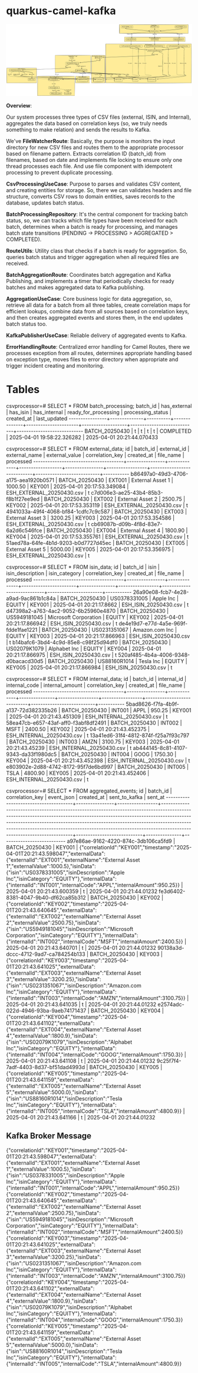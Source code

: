 # quarkus-camel-kafka

![img.png](img.png)

**Overview**:

Our system processes three types of CSV files (external, ISIN, and Internal), aggregates the data based on correlation keys (so, we truly needs something to make relation) and sends the results to Kafka.

We've **FileWatcherRoute**: Basically, the purpose is monitors the input directory for new CSV files and routes them to the appropriate processor based on filename pattern. Extracts correlation ID (batch_id) from filenames, based on date and implements file locking to ensure only one thread processes each file. And use file component with idempotent processing to prevent duplicate processing.

**CsvProcessingUseCase**: Purpose to parses and validates CSV content, and creating entities for storage. So, there we can validates headers and file structure, converts CSV rows to domain entities, saves records to the database, updates batch status.

**BatchProcessingRepository**: It's the central component for tracking batch status, so, we can tracks which file types have been received for each batch, determines when a batch is ready for processing, and manages batch state transitions (PENDING -> PROCESSING > AGGREGATED > COMPLETED).

**RouteUtils**: Utility class that checks if a batch is ready for aggregation. So, queries batch status and trigger aggregation when all required files are received.

**BatchAggregationRoute**: Coordinates batch aggregation and Kafka Publishing, and implements a timer that periodically checks for ready batches and makes aggregated data to Kafka publishing.

**AggregationUseCase**: Core business logic for data aggregation, so, retrieve all data for a batch from all three tables, create correlation maps for efficient lookups, combine data from all sources based on correlation keys, and then creates aggregated events and stores them, in the end updates batch status too.

**KafkaPublisherUseCase**: Reliable delivery of aggregated events to Kafka.

**ErrorHandlingRoute**: Centralized error handling for Camel Routes, there we processes exception from all routes, determines appropriate handling based on exception type, moves files to error directory when appropriate and trigger incident creating and monitoring.

# Tables

csvprocessor=# SELECT * FROM batch_processing;
batch_id    | has_external | has_isin | has_internal | ready_for_processing | processing_status |         created_at         |        last_updated
----------------+--------------+----------+--------------+----------------------+-------------------+----------------------------+----------------------------
BATCH_20250430 | t            | t        | t            | t                    | COMPLETED         | 2025-04-01 19:58:22.326282 | 2025-04-01 20:21:44.070433

csvprocessor=# SELECT * FROM external_data;
id                  |    batch_id    | external_id |  external_name   | external_value | correlation_key |         created_at         |         file_name         | processed
--------------------------------------+----------------+-------------+------------------+----------------+-----------------+----------------------------+---------------------------+-----------
b86497a0-49d3-4706-a175-aea1920b0571 | BATCH_20250430 | EXT001      | External Asset 1 |        1000.50 | KEY001          | 2025-04-01 20:17:53.349084 | ESH_EXTERNAL_20250430.csv | t
c7d006e3-ae25-43b4-85b3-f8b1f27ee9ed | BATCH_20250430 | EXT002      | External Asset 2 |        2500.75 | KEY002          | 2025-04-01 20:17:53.353119 | ESH_EXTERNAL_20250430.csv | t
4941033a-49f4-4068-bf84-1cdfc7c9c587 | BATCH_20250430 | EXT003      | External Asset 3 |        3200.25 | KEY003          | 2025-04-01 20:17:53.354586 | ESH_EXTERNAL_20250430.csv | t
cb69087b-d09b-4f8d-83e7-6a2d6c546fce | BATCH_20250430 | EXT004      | External Asset 4 |        1800.90 | KEY004          | 2025-04-01 20:17:53.355761 | ESH_EXTERNAL_20250430.csv | t
51aed78a-64fe-4b1d-9203-b0d7727d45ec | BATCH_20250430 | EXT005      | External Asset 5 |        5000.00 | KEY005          | 2025-04-01 20:17:53.356975 | ESH_EXTERNAL_20250430.csv | t

csvprocessor=# SELECT * FROM isin_data;
id                  |    batch_id    |     isin     |   isin_description    | isin_category | correlation_key |         created_at         |       file_name       | processed
--------------------------------------+----------------+--------------+-----------------------+---------------+-----------------+----------------------------+-----------------------+-----------
26a90e08-fcb7-4e28-a9ad-9ac861b1c84a | BATCH_20250430 | US0378331005 | Apple Inc             | EQUITY        | KEY001          | 2025-04-01 20:21:17.8662   | ESH_ISIN_20250430.csv | t
d47398a2-a763-4ac2-9052-6b25960e4870 | BATCH_20250430 | US5949181045 | Microsoft Corporation | EQUITY        | KEY002          | 2025-04-01 20:21:17.866942 | ESH_ISIN_20250430.csv | t
de4e19d7-e77d-4a5e-969f-fdde1fae1221 | BATCH_20250430 | US0231351067 | Amazon.com Inc        | EQUITY        | KEY003          | 2025-04-01 20:21:17.866963 | ESH_ISIN_20250430.csv | t
b14bafc6-3bd4-4c9d-85e8-c98f25d94df0 | BATCH_20250430 | US02079K1079 | Alphabet Inc          | EQUITY        | KEY004          | 2025-04-01 20:21:17.866975 | ESH_ISIN_20250430.csv | t
520af485-4b4a-4006-9348-d0bacacd30d5 | BATCH_20250430 | US88160R1014 | Tesla Inc             | EQUITY        | KEY005          | 2025-04-01 20:21:17.866984 | ESH_ISIN_20250430.csv | t

csvprocessor=# SELECT * FROM internal_data;
id                  |    batch_id    | internal_id | internal_code | internal_amount | correlation_key |         created_at         |         file_name         | processed
--------------------------------------+----------------+-------------+---------------+-----------------+-----------------+----------------------------+---------------------------+-----------
5bad8626-f7fa-4b9f-a137-72d382335b26 | BATCH_20250430 | INT001      | APPL          |          950.25 | KEY001          | 2025-04-01 20:21:43.451309 | ESH_INTERNAL_20250430.csv | t
58ea47cb-e657-43af-aff0-f3abf8df2491 | BATCH_20250430 | INT002      | MSFT          |         2400.50 | KEY002          | 2025-04-01 20:21:43.452375 | ESH_INTERNAL_20250430.csv | t
13a41ed6-31f4-4812-874f-f25a7f93c797 | BATCH_20250430 | INT003      | AMZN          |         3100.75 | KEY003          | 2025-04-01 20:21:43.45239  | ESH_INTERNAL_20250430.csv | t
ab444145-8c81-4107-9343-da33f1980dc5 | BATCH_20250430 | INT004      | GOOG          |         1750.30 | KEY004          | 2025-04-01 20:21:43.452398 | ESH_INTERNAL_20250430.csv | t
e803902e-2d88-4742-8172-95f7de6bd997 | BATCH_20250430 | INT005      | TSLA          |         4800.90 | KEY005          | 2025-04-01 20:21:43.452406 | ESH_INTERNAL_20250430.csv | t

csvprocessor=# SELECT * FROM aggregated_events;
id                  |    batch_id    | correlation_key |                                                                                                                                                                           event_json                                                                                                                                                                           |         created_at         | sent_to_kafka |          sent_at
--------------------------------------+----------------+-----------------+----------------------------------------------------------------------------------------------------------------------------------------------------------------------------------------------------------------------------------------------------------------------------------------------------------------------------------------------------------------+----------------------------+---------------+---------------------------
a97e86ae-9162-4220-874c-3db106ca5fd9 | BATCH_20250430 | KEY001          | {"correlationId":"KEY001","timestamp":"2025-04-01T20:21:43.598047","externalData":{"externalId":"EXT001","externalName":"External Asset 1","externalValue":1000.5},"isinData":{"isin":"US0378331005","isinDescription":"Apple Inc","isinCategory":"EQUITY"},"internalData":{"internalId":"INT001","internalCode":"APPL","internalAmount":950.25}}              | 2025-04-01 20:21:43.600359 | t             | 2025-04-01 20:21:44.01232
fe3d6402-8381-4047-9b40-df62ca85b312 | BATCH_20250430 | KEY002          | {"correlationId":"KEY002","timestamp":"2025-04-01T20:21:43.640645","externalData":{"externalId":"EXT002","externalName":"External Asset 2","externalValue":2500.75},"isinData":{"isin":"US5949181045","isinDescription":"Microsoft Corporation","isinCategory":"EQUITY"},"internalData":{"internalId":"INT002","internalCode":"MSFT","internalAmount":2400.5}} | 2025-04-01 20:21:43.640701 | t             | 2025-04-01 20:21:44.01232
90138a3d-dccc-4712-9ad7-ca784254b133 | BATCH_20250430 | KEY003          | {"correlationId":"KEY003","timestamp":"2025-04-01T20:21:43.641025","externalData":{"externalId":"EXT003","externalName":"External Asset 3","externalValue":3200.25},"isinData":{"isin":"US0231351067","isinDescription":"Amazon.com Inc","isinCategory":"EQUITY"},"internalData":{"internalId":"INT003","internalCode":"AMZN","internalAmount":3100.75}}       | 2025-04-01 20:21:43.641035 | t             | 2025-04-01 20:21:44.01232
e2574adc-022d-4946-93ba-9aeb74171437 | BATCH_20250430 | KEY004          | {"correlationId":"KEY004","timestamp":"2025-04-01T20:21:43.641102","externalData":{"externalId":"EXT004","externalName":"External Asset 4","externalValue":1800.9},"isinData":{"isin":"US02079K1079","isinDescription":"Alphabet Inc","isinCategory":"EQUITY"},"internalData":{"internalId":"INT004","internalCode":"GOOG","internalAmount":1750.3}}           | 2025-04-01 20:21:43.641108 | t             | 2025-04-01 20:21:44.01232
9c25f7f4-7adf-4403-8d37-bf51dad4993d | BATCH_20250430 | KEY005          | {"correlationId":"KEY005","timestamp":"2025-04-01T20:21:43.641159","externalData":{"externalId":"EXT005","externalName":"External Asset 5","externalValue":5000.0},"isinData":{"isin":"US88160R1014","isinDescription":"Tesla Inc","isinCategory":"EQUITY"},"internalData":{"internalId":"INT005","internalCode":"TSLA","internalAmount":4800.9}}              | 2025-04-01 20:21:43.641166 | t             | 2025-04-01 20:21:44.01232

## Kafka Broker Message 

{"correlationId":"KEY001","timestamp":"2025-04-01T20:21:43.598047","externalData":{"externalId":"EXT001","externalName":"External Asset 1","externalValue":1000.5},"isinData":{"isin":"US0378331005","isinDescription":"Apple Inc","isinCategory":"EQUITY"},"internalData":{"internalId":"INT001","internalCode":"APPL","internalAmount":950.25}}
{"correlationId":"KEY002","timestamp":"2025-04-01T20:21:43.640645","externalData":{"externalId":"EXT002","externalName":"External Asset 2","externalValue":2500.75},"isinData":{"isin":"US5949181045","isinDescription":"Microsoft Corporation","isinCategory":"EQUITY"},"internalData":{"internalId":"INT002","internalCode":"MSFT","internalAmount":2400.5}}
{"correlationId":"KEY003","timestamp":"2025-04-01T20:21:43.641025","externalData":{"externalId":"EXT003","externalName":"External Asset 3","externalValue":3200.25},"isinData":{"isin":"US0231351067","isinDescription":"Amazon.com Inc","isinCategory":"EQUITY"},"internalData":{"internalId":"INT003","internalCode":"AMZN","internalAmount":3100.75}}
{"correlationId":"KEY004","timestamp":"2025-04-01T20:21:43.641102","externalData":{"externalId":"EXT004","externalName":"External Asset 4","externalValue":1800.9},"isinData":{"isin":"US02079K1079","isinDescription":"Alphabet Inc","isinCategory":"EQUITY"},"internalData":{"internalId":"INT004","internalCode":"GOOG","internalAmount":1750.3}}
{"correlationId":"KEY005","timestamp":"2025-04-01T20:21:43.641159","externalData":{"externalId":"EXT005","externalName":"External Asset 5","externalValue":5000.0},"isinData":{"isin":"US88160R1014","isinDescription":"Tesla Inc","isinCategory":"EQUITY"},"internalData":{"internalId":"INT005","internalCode":"TSLA","internalAmount":4800.9}}
